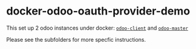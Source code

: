 # docker-odoo-oauth-provider-demo

This set up 2 odoo instances under docker: [`odoo-client`](tree/10.0/odoo-client)
and [`odoo-master`](tree/10.0/odoo-master)

Please see the subfolders for more specfic instructions.
